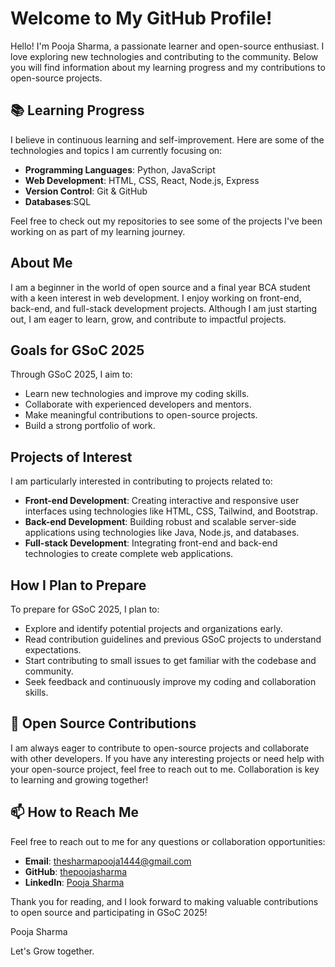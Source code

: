 # Welcome to My GitHub Profile!

Hello! I'm Pooja Sharma, a passionate learner and open-source enthusiast. I love exploring new technologies and contributing to the community. Below you will find information about my learning progress and my contributions to open-source projects.

## 📚 Learning Progress

I believe in continuous learning and self-improvement. Here are some of the technologies and topics I am currently focusing on:

- **Programming Languages**: Python, JavaScript
- **Web Development**: HTML, CSS, React, Node.js, Express
- **Version Control**: Git & GitHub
- **Databases**:SQL

Feel free to check out my repositories to see some of the projects I've been working on as part of my learning journey.

## About Me

I am a beginner in the world of open source and a final year BCA student with a keen interest in web development. I enjoy working on front-end, back-end, and full-stack development projects. Although I am just starting out, I am eager to learn, grow, and contribute to impactful projects.

## Goals for GSoC 2025

Through GSoC 2025, I aim to:
- Learn new technologies and improve my coding skills.
- Collaborate with experienced developers and mentors.
- Make meaningful contributions to open-source projects.
- Build a strong portfolio of work.

## Projects of Interest

I am particularly interested in contributing to projects related to:
- **Front-end Development**: Creating interactive and responsive user interfaces using technologies like HTML, CSS, Tailwind, and Bootstrap.
- **Back-end Development**: Building robust and scalable server-side applications using technologies like Java, Node.js, and databases.
- **Full-stack Development**: Integrating front-end and back-end technologies to create complete web applications.

## How I Plan to Prepare

To prepare for GSoC 2025, I plan to:
- Explore and identify potential projects and organizations early.
- Read contribution guidelines and previous GSoC projects to understand expectations.
- Start contributing to small issues to get familiar with the codebase and community.
- Seek feedback and continuously improve my coding and collaboration skills.

## 🌟 Open Source Contributions

I am always eager to contribute to open-source projects and collaborate with other developers. 
If you have any interesting projects or need help with your open-source project, feel free to reach out to me. Collaboration is key to learning and growing together!

## 📫 How to Reach Me

Feel free to reach out to me for any questions or collaboration opportunities:
- **Email**: thesharmapooja1444@gmail.com
- **GitHub**: [thepoojasharma](https://github.com/thepoojasharma)
- **LinkedIn**: [Pooja Sharma](https://www.linkedin.com/in/the-pooja-sharma/)

Thank you for reading, and I look forward to making valuable contributions to open source and participating in GSoC 2025!

Pooja Sharma

Let's Grow together.
